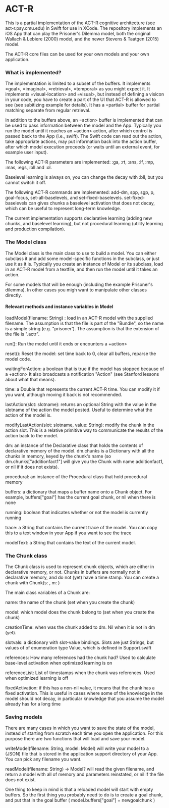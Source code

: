 # ACT-R

This is a partial implementation of the ACT-R cognitive architecture (see act-r.psy.cmu.edu) in Swift for use in XCode.
The repository implements an iOS App that can play the Prisoner's Dilemma model, both the original Wallach & Lebiere (2000)
model, and the newer Stevens & Taatgen (2015) model.

The ACT-R core files can be used for your own models and your own application.

<h3>What is implemented?</h3>
The implementation is limited to a subset of the buffers. It implements =goal>, =imaginal>, =retrieval>, =temporal> as you might expect it. It implements =visual-location> and =visual>, but instead of defining a visicon in your code, you have to create a part of the UI that ACT-R is allowed to see (see subitizing example for details). It has a =partial> buffer for partial matching separate from regular retrieval.

In addition to the buffers above, an =action> buffer is implemented that can be used to pass information between the model and the App. Typically you run the model until it reaches an +action> action, after which control is passed back to the App (i.e., swift). The Swift code can read out the action, take appropriate actions, may put information back into the action buffer, after which model execution proceeds (or waits until an external event, for example user input).

The following ACT-R parameters are implemented: :ga, :rt, :ans,  :lf, :mp, :mas, :egs, :bll and :ol.

Baselevel learning is always on, you can change the decay with :bll, but you cannot switch it off. 

The following ACT-R commands are implemented: add-dm, spp, sgp, p, goal-focus, set-all-baselevels, and set-fixed-baselevels. set-fixed-baselevels can gives chunks a baselevel activation that does not decay, which can be useful to represent long-term knowledge.

The current implementation supports declarative learning (adding new chunks, and baselevel learning), but not procedural learning (utility learning and production compilation).

<h3>The Model class</h3>
The Model class is the main class to use to build a model. You can either subclass it and add some model-specific functions in the subclass, or just use it as it is. Typically you create an instance of Model or its subclass, load in an ACT-R model from a textfile, and then run the model until it takes an action.

For some models that will be enough (including the example Prisoner's dilemma). In other cases you migh want to manipulate other classes directly.

<h4> Relevant methods and instance variables in Model </h4>

loadModel(filename: String) : load in an ACT-R model with the supplied filename. The assumption is that the file is part of the "Bundle", so the name is a simple string (e.g. "prisoner'). The assumption is that the extension of the file is ".actr".

run(): Run the model until it ends or encounters a +action> 

reset(): Reset the model: set time back to 0, clear all buffers, reparse the model code.

waitingForAction: a boolean that is true if the model has stopped because of a +action> It also broadcasts a notification "Action" (see Stanford lessons about what that means).

time: a Double that represents the current ACT-R time. You can modify it if you want, although moving it back is not recommended.

lastAction(slot: slotname): returns an optional String with the value in the slotname of the action the model posted. Useful to determine what the action of the model is.

modifyLastAction(slot: slotname, value: String): modify the chunk in the action slot. This is a relative primitive way to communicate the results of the action back to the model. 

dm: an instance of the Declarative class that holds the contents of declarative memory of the model. dm.chunks is a Dictionary with all the chunks in memory, keyed by the chunk's name (so dm.chunks["additionfact1"] will give you the Chunk with name additionfact1, or nil if it does not exists).

procedural: an instance of the Procedural class that hold procedural memory

buffers: a dictionary that maps a buffer name onto a Chunk object. For example, buffers["goal"] has the current goal chunk, or nil when there is none

running: boolean that indicates whether or not the model is currently running

trace: a String that contains the current trace of the model. You can copy this to a text window in your App if you want to see the trace

modelText: a String that contains the text of the current model.

<h3>The Chunk class</h3>
The Chunk class is used to represent chunk objects, which are either  in declarative memory, or not. Chunks in buffers are normally not in declarative memory, and do not (yet) have a time stamp. You can create a chunk with Chunk(s: <chunk-name>, m: <model-class>)

The main class variables of a Chunk are:

name: the name of the chunk (set when you create the chunk)

model: which model does the chunk belong to (set when you create the chunk)

creationTime: when was the chunk added to dm. Nil when it is not in dm (yet).

slotvals: a dictionary with slot-value bindings. Slots are just Strings, but values of of enumeration type Value, which is defined in Support.swift

references: How many references had the chunk had? Used to calculate base-level activation when optimized learning is on

referenceList: List of timestamps when the chunk was references. Used when optimized learning is off

fixedActivation: if this has a non-nil value, it means that the chunk has a fixed activation. This is useful in cases where some of the knowledge in the model should not decay, in particular knowledge that you assume the model already has for a long time

<h3>Saving models</h3>
There are many cases in which you want to save the state of the model, instead of starting from scratch each time you open the application. For this purpose there are two functions that will load and save your model.

<p><p>
writeModel(filename: String, model: Model) will write your model to a (JSON) file that is stored in the application support directory of your App. You can pick any filename you want.

readModel(filename: String) -> Model? will read the given filename, and return a model with all of memory and parameters reinstated, or nil if the file does not exist.

One thing to keep in mind is that a reloaded model will start with empty buffers. So the first thing you probably need to do is to create a goal chunk, and put that in the goal buffer ( model.buffers["goal"] = newgoalchunk )

